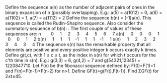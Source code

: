
Define the sequence a(n) as the number of adjacent pairs of ones in the binary expansion of n (possibly overlapping).
E.g.: a(5) = a(1012) = 0, a(6) = a(1102) = 1, a(7) = a(1112) = 2
Define the sequence b(n) = (-1)a(n).
This sequence is called the Rudin-Shapiro sequence.
Also consider the summatory sequence of b(n): .
The first couple of values of these sequences are:
n&#160; &#160; &#160; &#160; 0 &#160; &#160; 1 &#160; &#160; 2 &#160; &#160; 3 &#160; &#160; 4 &#160; &#160; 5 &#160; &#160; 6 &#160; &#160; 7
a(n) &#160; &#160; 0 &#160; &#160; 0 &#160; &#160; 0 &#160; &#160; 1 &#160; &#160; 0 &#160; &#160; 0 &#160; &#160; 1 &#160; &#160; 2
b(n) &#160; &#160; 1 &#160; &#160; 1 &#160; &#160; 1 &#160; &#160;-1 &#160; &#160; 1 &#160; &#160; 1 &#160; &#160;-1 &#160; &#160; 1
s(n) &#160; &#160; 1 &#160; &#160; 2 &#160; &#160; 3 &#160; &#160; 2 &#160; &#160; 3 &#160; &#160; 4 &#160; &#160; 3 &#160; &#160; 4
The sequence s(n) has the remarkable property that all elements are positive and every positive integer k occurs exactly k times.
Define g(t,c), with 1 &#8804; c &#8804; t, as the index in s(n) for which t occurs for the c'th time in s(n).
E.g.: g(3,3) = 6, g(4,2) = 7 and g(54321,12345) = 1220847710.
Let F(n) be the fibonacci sequence defined by:
F(0)=F(1)=1 and
F(n)=F(n-1)+F(n-2) for n>1.
Define GF(t)=g(F(t),F(t-1)).
Find &#931;GF(t) for 2&#8804;t&#8804;45.
